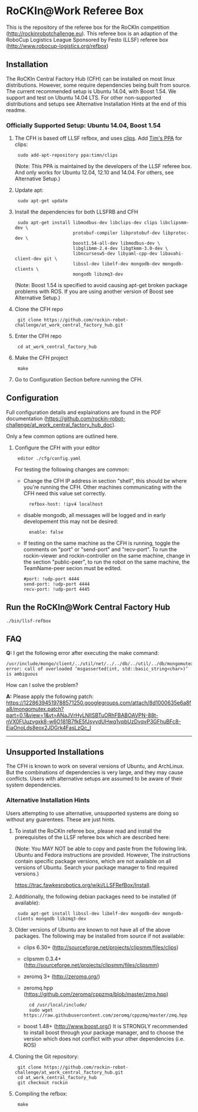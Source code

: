RoCKIn@Work Referee Box
=======================

This is the repository of the referee box for the RoCKIn competition (http://rockinrobotchallenge.eu). This referee box is an adaption of the RoboCup Logistics League Sponsored by Festo (LLSF) referee box (http://www.robocup-logistics.org/refbox)


## Installation
The RoCKIn Central Factory Hub (CFH) can be installed on most linux distributions. However, some require dependencies being built from source. The current recommended setup is Ubuntu 14.04, with Boost 1.54. We support and test on Ubuntu 14.04 LTS. For other non-supported distributions and setups see Alternative Installation Hints at the end of this readme.

### Officially Supported Setup: Ubuntu 14.04, Boost 1.54

1. The CFH is based off LLSF refbox, and uses [clips](http://clipsrules.sourceforge.net/). Add [Tim's PPA](https://launchpad.net/~timn/+archive/ubuntu/clips) for clips:
      
        sudo add-apt-repository ppa:timn/clips
    (Note: This PPA is maintained by the developers of the LLSF referee box. And only works for Ubuntu 12.04, 12.10 and 14.04. For others, see Alternative Setup.)
    
2. Update apt:
        
        sudo apt-get update

3. Install the dependencies for both LLSFRB and CFH
        
        sudo apt-get install libmodbus-dev libclips-dev clips libclipsmm-dev \
                             protobuf-compiler libprotobuf-dev libprotoc-dev \
                             boost1.54-all-dev libmodbus-dev \
                             libglibmm-2.4-dev libgtkmm-3.0-dev \
                             libncursesw5-dev libyaml-cpp-dev libavahi-client-dev git \
                             libssl-dev libelf-dev mongodb-dev mongodb-clients \
                             mongodb libzmq3-dev
    (Note: Boost 1.54 is specified to avoid causing apt-get broken package problems with ROS. If you are using another version of Boost see Alternative Setup.)

4. Clone the CFH repo
        
        git clone https://github.com/rockin-robot-challenge/at_work_central_factory_hub.git

5. Enter the CFH repo
        
        cd at_work_central_factory_hub

7. Make the CFH project
        
        make

8. Go to Configuration Section before running the CFH.


## Configuration

Full configuration details and explainations are found in the PDF documentation (https://github.com/rockin-robot-challenge/at_work_central_factory_hub_doc). 

Only a few common options are outlined here.

1. Configure the CFH with your editor
    
        editor ./cfg/config.yaml

    For testing the following changes are common:
    - Change the CFH IP address in section "shell", this should be where you're running the CFH. Other machines communicating with the CFH need this value set correctly.
        
            refbox-host: !ipv4 localhost
    - disable mongodb, all messages will be logged and in early developement this may not be desired:
        
            enable: false
    - If testing on the same machine as the CFH is running, toggle the comments on "port" or "send-port" and "recv-port". To run the rockin-viewer and rockin-controller on the same machine, change in the section "public-peer", to run the robot on the same machine, the TeamName-peer secion must be edited.
    
        ```    
        #port: !udp-port 4444
        send-port: !udp-port 4444
        recv-port: !udp-port 4445
        ```


## Run the RoCKIn@Work Central Factory Hub

    ./bin/llsf-refbox
    

## FAQ

**Q:** I get the following error after executing the make command: 

    /usr/include/mongo/client/../util/net/../../db/../util/../db/mongomutex.h:235:9: error: call of overloaded ‘msgasserted(int, std::basic_string<char>)’ is ambiguous
    
How can I solve the problem?
    
**A:** Please apply the following patch: https://12286394519788571250.googlegroups.com/attach/8d1000635e6a8fa8/mongomutex.patch?part=0.1&view=1&vt=ANaJVrHyLNIISBTuORhFBABOAVPN-88t-nVX0FUuzvgxk8-w6O181B7fkE5fJsyydUHwq1vpbUzDvqvP3GFhuBFc8-EjaOnoLds8eox2JDGrk4FasLzQc_I

------------------------------------

## Unsupported Installations
The CFH is known to work on several versions of Ubuntu, and ArchLinux. But the combinations of dependencies is very large, and they may cause conflicts. Users with alternative setups are assumed to be aware of their system dependencies. 

### Alternative Installation Hints

Users attempting to use alternative, unsupported systems are doing so without any guarentees. These are just hints.

1. To install the RoCKIn referee box, please read and install the prerequisites of the LLSF referee box which are described here:
   
    (Note: You MAY NOT be able to copy and paste from the following link. Ubuntu and Fedora instructions are provided. However, The instructions contain specific package versions, which are not available on all versions of Ubuntu. Search your package manager to find required versions.)
    
    https://trac.fawkesrobotics.org/wiki/LLSFRefBox/Install. 

2. Additionally, the following debian packages need to be installed (if available):
    
        sudo apt-get install libssl-dev libelf-dev mongodb-dev mongodb-clients mongodb libzmq3-dev

3. Older versions of Ubuntu are known to not have all of the above packages. The following may be installed from source if not available:
    - clips 6.30+ (http://sourceforge.net/projects/clipsmm/files/clips)
    - clipsmm 0.3.4+(http://sourceforge.net/projects/clipsmm/files/clipsmm)
    - zeromq 3+ (http://zeromq.org/) 
    - zeromq.hpp (https://github.com/zeromq/cppzmq/blob/master/zmq.hpp) 
            
            cd /usr/local/include/
            sudo wget https://raw.githubusercontent.com/zeromq/cppzmq/master/zmq.hpp
    - boost 1.48+ (http://www.boost.org/) It is STRONGLY recommended to install boost through your package manager, and to choose the version which does not conflict with your other dependencies (i.e. ROS)
  
4. Cloning the Git repository:
    
        git clone https://github.com/rockin-robot-challenge/at_work_central_factory_hub.git
        cd at_work_central_factory_hub
        git checkout rockin

4. Compiling the refbox:
    
        make
